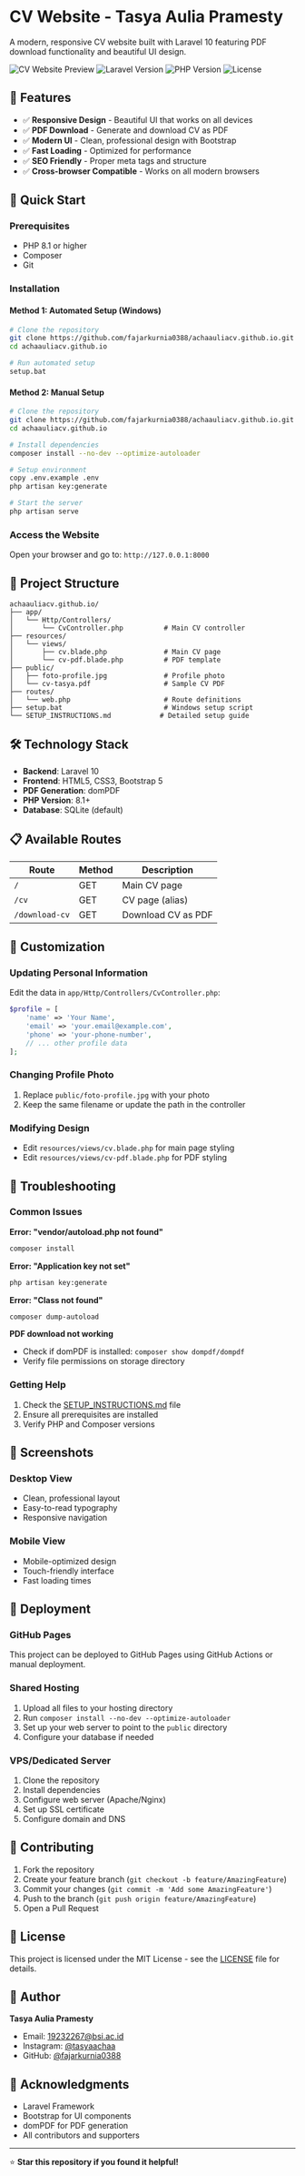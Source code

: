 # CV Website - Tasya Aulia Pramesty

A modern, responsive CV website built with Laravel 10 featuring PDF download functionality and beautiful UI design.

![CV Website Preview](https://img.shields.io/badge/Status-Live-brightgreen)
![Laravel Version](https://img.shields.io/badge/Laravel-10.x-red)
![PHP Version](https://img.shields.io/badge/PHP-8.1+-blue)
![License](https://img.shields.io/badge/License-MIT-green)

## 🌟 Features

-   ✅ **Responsive Design** - Beautiful UI that works on all devices
-   ✅ **PDF Download** - Generate and download CV as PDF
-   ✅ **Modern UI** - Clean, professional design with Bootstrap
-   ✅ **Fast Loading** - Optimized for performance
-   ✅ **SEO Friendly** - Proper meta tags and structure
-   ✅ **Cross-browser Compatible** - Works on all modern browsers

## 🚀 Quick Start

### Prerequisites

-   PHP 8.1 or higher
-   Composer
-   Git

### Installation

#### Method 1: Automated Setup (Windows)

```bash
# Clone the repository
git clone https://github.com/fajarkurnia0388/achaauliacv.github.io.git
cd achaauliacv.github.io

# Run automated setup
setup.bat
```

#### Method 2: Manual Setup

```bash
# Clone the repository
git clone https://github.com/fajarkurnia0388/achaauliacv.github.io.git
cd achaauliacv.github.io

# Install dependencies
composer install --no-dev --optimize-autoloader

# Setup environment
copy .env.example .env
php artisan key:generate

# Start the server
php artisan serve
```

### Access the Website

Open your browser and go to: `http://127.0.0.1:8000`

## 📁 Project Structure

```
achaauliacv.github.io/
├── app/
│   └── Http/Controllers/
│       └── CvController.php          # Main CV controller
├── resources/
│   └── views/
│       ├── cv.blade.php              # Main CV page
│       └── cv-pdf.blade.php          # PDF template
├── public/
│   ├── foto-profile.jpg              # Profile photo
│   └── cv-tasya.pdf                  # Sample CV PDF
├── routes/
│   └── web.php                       # Route definitions
├── setup.bat                         # Windows setup script
└── SETUP_INSTRUCTIONS.md            # Detailed setup guide
```

## 🛠️ Technology Stack

-   **Backend**: Laravel 10
-   **Frontend**: HTML5, CSS3, Bootstrap 5
-   **PDF Generation**: domPDF
-   **PHP Version**: 8.1+
-   **Database**: SQLite (default)

## 📋 Available Routes

| Route          | Method | Description        |
| -------------- | ------ | ------------------ |
| `/`            | GET    | Main CV page       |
| `/cv`          | GET    | CV page (alias)    |
| `/download-cv` | GET    | Download CV as PDF |

## 🎨 Customization

### Updating Personal Information

Edit the data in `app/Http/Controllers/CvController.php`:

```php
$profile = [
    'name' => 'Your Name',
    'email' => 'your.email@example.com',
    'phone' => 'your-phone-number',
    // ... other profile data
];
```

### Changing Profile Photo

1. Replace `public/foto-profile.jpg` with your photo
2. Keep the same filename or update the path in the controller

### Modifying Design

-   Edit `resources/views/cv.blade.php` for main page styling
-   Edit `resources/views/cv-pdf.blade.php` for PDF styling

## 🔧 Troubleshooting

### Common Issues

**Error: "vendor/autoload.php not found"**

```bash
composer install
```

**Error: "Application key not set"**

```bash
php artisan key:generate
```

**Error: "Class not found"**

```bash
composer dump-autoload
```

**PDF download not working**

-   Check if domPDF is installed: `composer show dompdf/dompdf`
-   Verify file permissions on storage directory

### Getting Help

1. Check the [SETUP_INSTRUCTIONS.md](SETUP_INSTRUCTIONS.md) file
2. Ensure all prerequisites are installed
3. Verify PHP and Composer versions

## 📱 Screenshots

### Desktop View

-   Clean, professional layout
-   Easy-to-read typography
-   Responsive navigation

### Mobile View

-   Mobile-optimized design
-   Touch-friendly interface
-   Fast loading times

## 🚀 Deployment

### GitHub Pages

This project can be deployed to GitHub Pages using GitHub Actions or manual deployment.

### Shared Hosting

1. Upload all files to your hosting directory
2. Run `composer install --no-dev --optimize-autoloader`
3. Set up your web server to point to the `public` directory
4. Configure your database if needed

### VPS/Dedicated Server

1. Clone the repository
2. Install dependencies
3. Configure web server (Apache/Nginx)
4. Set up SSL certificate
5. Configure domain and DNS

## 🤝 Contributing

1. Fork the repository
2. Create your feature branch (`git checkout -b feature/AmazingFeature`)
3. Commit your changes (`git commit -m 'Add some AmazingFeature'`)
4. Push to the branch (`git push origin feature/AmazingFeature`)
5. Open a Pull Request

## 📄 License

This project is licensed under the MIT License - see the [LICENSE](LICENSE) file for details.

## 👤 Author

**Tasya Aulia Pramesty**

-   Email: 19232267@bsi.ac.id
-   Instagram: [@tasyaachaa](https://instagram.com/tasyaachaa)
-   GitHub: [@fajarkurnia0388](https://github.com/fajarkurnia0388)

## 🙏 Acknowledgments

-   Laravel Framework
-   Bootstrap for UI components
-   domPDF for PDF generation
-   All contributors and supporters

---

⭐ **Star this repository if you found it helpful!**
